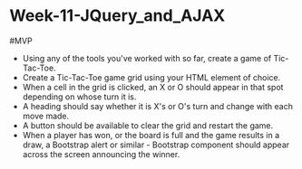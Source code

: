 # Week-11-JQuery_and_AJAX

#MVP
- Using any of the tools you've worked with so far, create a game of Tic-Tac-Toe.
- Create a Tic-Tac-Toe game grid using your HTML element of choice.
- When a cell in the grid is clicked, an X or O should appear in that spot depending on whose turn it is.
- A heading should say whether it is X's or O's turn and change with each move made.
- A button should be available to clear the grid and restart the game.
- When a player has won, or the board is full and the game results in a draw, a Bootstrap alert or similar - Bootstrap component should appear across the screen announcing the winner.


<img id="img-r1c3" class="img-fluid">

<!-- <div class="col-sm-4">
    <button id="button-r1c1" type="button" class="btn btn-square-md" style="border-style: solid;border-color: rgb(149, 214, 50); border-width: 7.3px; padding:90px; margin: 35px;"font-size:90px"><img id="img-r1c1" class="img-fluid"></button>
</div> -->
